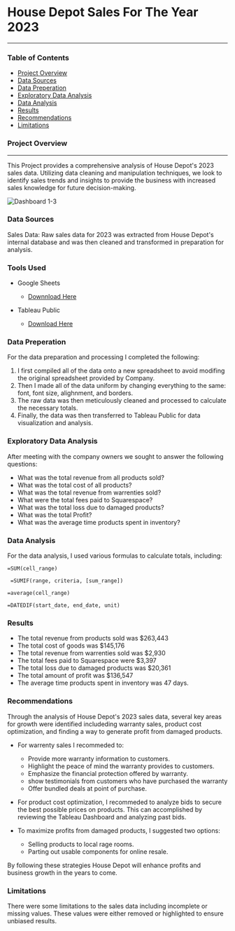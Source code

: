 # House Depot Sales For The Year 2023
---

### Table of Contents

- [Project Overview](#project_overview)
- [Data Sources](#data_sources)
- [Data Preperation](#data_preperation)
- [Exploratory Data Analysis](#exporatory_data_analysis)
- [Data Analysis](#data_analysis)
- [Results](#results)
- [Recommendations](#recommendations)
- [Limitations](#limitations)



### Project Overview
---

This Project provides a comprehensive analysis of House Depot's 2023 sales data. Utilizing data cleaning and manipulation techniques, we look to identify sales trends and insights to provide the business with increased sales knowledge for future decision-making.

![Dashboard 1-3](https://github.com/user-attachments/assets/e93747eb-c696-43f4-a308-32ce5e121337)



### Data Sources

Sales Data: Raw sales data for 2023 was extracted from House Depot's internal database and was then cleaned and transformed in preparation for analysis.

### Tools Used

  - Google Sheets
    - [Downnload Here](https://github.com/BrandonDuenas/House-Depot-Sales-2023/blob/main/Yearly%20HD%20-%20Sheet1.csv)

  - Tableau Public
    - [Download Here](https://public.tableau.com/views/YearlysalesHouseDepot/Dashboard1?:language=en-US&:sid=&:redirect=auth&:display_count=n&:origin=viz_share_link)

### Data Preperation 

For the data preparation and processing I completed the following:
  1. I first compiled all of the data onto a new spreadsheet to avoid modifing the original spreadsheet provided by Company.
  2. Then I made all of the data uniform by changing everything to the same: font, font size, alighnment, and borders.
  3. The raw data was then meticulously cleaned and processed to calculate the necessary totals.
  4. Finally, the data was then transferred to Tableau Public for  data visualization and analysis.

### Exploratory Data Analysis

After meeting with the company owners we sought to answer the following questions:
  -  What was the total revenue from all products sold?
  -  What was the total cost of all products?
  -  What was the total revenue from warrenties sold?
  -  What were the total fees paid to Squarespace?
  -  What was the total loss due to damaged products?
  -  What was the total Profit?
  -  What was the average time products spent in inventory?
    
### Data Analysis

For the data analysis, I used various formulas to calculate totals, including:
``` Google Sheets
=SUM(cell_range)
```
``` Google Sheets
 =SUMIF(range, criteria, [sum_range])
```
``` Google Sheets
=average(cell_range)
```
``` Google Sheets
=DATEDIF(start_date, end_date, unit)
```

### Results
  - The total revenue from products sold was $263,443
  - The total cost of goods was $145,176
  - The total revenue from warrenties sold was $2,930
  - The total fees paid to Squarespace were $3,397
  - The total loss due to damaged products was $20,361
  - The total amount of profit was $136,547
  - The average time products spent in inventory was 47 days.

### Recommendations

Through the analysis of House Depot's 2023 sales data, several key areas for growth were identified includeding warranty sales, product cost optimization, and finding a way to generate profit from damaged products.

  - For warrenty sales I recommeded to:
    - Provide more warranty information to customers.
    - Highlight the peace of mind the warranty provides to customers.
    - Emphasize the financial protection offered by warranty.
    - show testimonials from customers who have purchased the warranty
    - Offer bundled deals at point of purchase.
 
  - For product cost optimization, I recommeded to analyze bids to secure the best possible prices on products. This can accomplished by reviewing the Tableau Dashboard and analyzing past bids.

  - To maximize profits from damaged products, I suggested two options:
    - Selling products to local rage rooms.
    - Parting out usable components for online resale.

By following these strategies House Depot will enhance profits and business growth in the years to come.

### Limitations

There were some limitations to the sales data including incomplete or missing values. These values were either removed or highlighted to ensure unbiased results.

